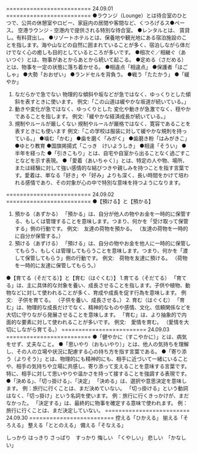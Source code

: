 ========================= 24.09.01 =========================
●ラウンジ（Lounge）とは待合室のひとつで、公共の休憩室やロビー、家庭内の居間や客間など、くつろげるス●ペース。 空港ラウンジ - 空港内で提供される特別な待合室。
●レンタルとは、 賃貸し。有料貸出し。
●リゾートホテルとは、保養地や観光地にある宿泊施設のことを指します。海や山などの自然に囲まれていることが多く、宿泊しながら体だけでなく心の癒しも目的としているところが多いです。
●相次ぐ／相継ぐ（あいつぐ）とは、物事があとからあとから続いて起こる。
●定める（さだめる）とは、物事を一定の状態に落ち着かせる。
●相違点「相違点」
●保護者「ほごしゃ」
●大勢「おおぜい」
●ランドセルを背負う。
●戦う「たたかう」
●「緩やか」
1. なだらかで急でない
物理的な傾斜や坂などが急ではなく、ゆっくりとした傾斜を表すときに使います。
例文:「この山道は緩やかな坂道が続いている。」
2. 動きや変化が急ではなく、ゆっくりとした
変化や動きが急激でなく、穏やかであることを指します。
例文:「緩やかな経済成長が続いている。」
3. 規制やルールが厳しくない
規制やルールが厳格ではなく、寛容であることを表すときにも使います
例文:「この学校は服装に対して緩やかな規則を持っている。」
●噛む「かむ」
●歯を磨く「みがく」
●歯磨き粉「はみがきこ」
●ゆとり教育
●国旗掲揚式「こっき　けいようしき」
●相違「そうい」
●半年を経った
●「引きこもり」とは、自宅や自室から出ることなく過ごすことなどを示す表現。
●「愛着（あいちゃく）」とは、特定の人や物、場所、または経験に対して強い感情的な結びつきや親しみを持つことを指す言葉です。愛着は、単なる「好き」や「好み」よりも深く、長い時間をかけて培われる感情であり、その対象が心の中で特別な意味を持つようになります。

========================= 24.09.02 =========================
●【預ける】と【預かる】
1. 預かる（あずかる）
「預かる」は、自分が他人の物やお金を一時的に保管する、もしくは管理することを意味します。つまり、何かを「受け取って保管する」側の行動です。
例文:　友達の荷物を預かる。
（友達の荷物を一時的に自分が保管する。）
2. 預ける（あずける）
「預ける」は、自分の物やお金を他人に一時的に保管してもらう、もしくは管理してもらうことを意味します。つまり、何かを「渡して保管してもらう」側の行動です。
例文:　荷物を友達に預ける。
（荷物を一時的に友達に保管してもらう。）

●【育てる（そだてる）】と【育む（はぐくむ）】
1.育てる（そだてる）
「育てる」は、主に具体的な対象を養い、成長させることを指します。子供や植物、動物などに対して使われることが多く、育成や成長を促す行為を意味します。
例文:　子供を育てる。
（子供を養い、成長させる。）
2. 育む（はぐくむ）
「育む」は、物理的な成長だけでなく、精神的なものや感情、文化、信頼関係などを大切に守りながら発展させることを意味します。
「育む」は、より抽象的で内面的な要素に対して使われることが多いです。
例文:　愛情を育む。
（愛情を大切にしながら育てる。）
========================= 24.09.03 =========================
●「健やかに（すこやかに）」とは、病気をせず、丈夫なこと。
●「思いやり（おもいやり）」とは、他人の気持ちを理解し、その人の立場や状況に配慮する心の持ち方を指す言葉である。
●「寄り添う（よりそう）」とは、物理的にも精神的にも、相手に近づいて一緒にいることや、相手の気持ちや立場に共感し、寄り添って支えることを意味する言葉です。特に、相手に対して思いやりや温かさを持って接することを強調する表現です。
●「決める」、「切っ掛ける」、「決定」
「決める」は、選択や意思決定を意味します。
 例：旅行に行くことは、まだ決めていない。
「切っ掛ける」という動詞はなく、「切っ掛け」という名詞を使います。
 例：旅行に行くきっかけが、まだなかった。
「決定する」は、最終的に物事を確定する意味で使われます。
 例：旅行に行くことは、まだ決定していない。
========================= 24.09.30 =========================
控える「ひかえる」
揃える「そろえる」
整える「ととのえる」
備える「そなえる」

しっかり
はっきり
さっぱり　すっかり
悔しい　「くやしい」
悲しい　「かなしい」
